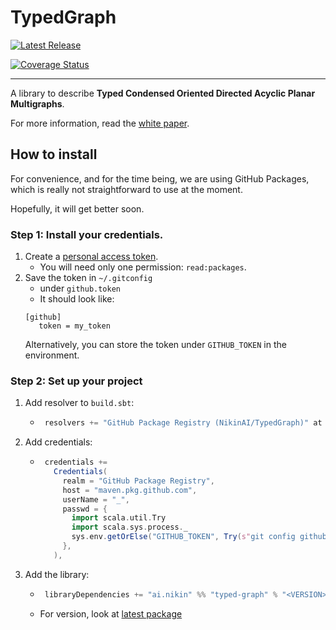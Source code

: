 # TypedGraph

[![Latest Release](https://badgen.net/github/release/NikinAI/TypedGraph)](https://github.com/NikinAI/TypedGraph/packages)

[![Coverage Status](https://coveralls.io/repos/github/NikinAI/TypedGraph/badge.svg?branch=main)](https://coveralls.io/github/NikinAI/TypedGraph?branch=main)

---

A library to describe **Typed Condensed Oriented Directed Acyclic Planar Multigraphs**.

For more information, read the [white paper](https://github.com/NikinAI/TypedGraph/tree/main/docs).

## How to install

For convenience, and for the time being, we are using GitHub Packages, which is really not straightforward to use at the moment. 

Hopefully, it will get better soon.

### Step 1: Install your credentials.

1. Create a [personal access token](https://github.com/settings/tokens/new). 
    * You will need only one permission: `read:packages`.
2. Save the token in `~/.gitconfig`
    * under `github.token`
    * It should look like:
    ```
    [github]
       token = my_token
    ```
   Alternatively, you can store the token under `GITHUB_TOKEN` in the environment.

### Step 2: Set up your project

1. Add resolver to `build.sbt`:
   * ```sbt
      resolvers += "GitHub Package Registry (NikinAI/TypedGraph)" at "https://maven.pkg.github.com/NikinAI/TypedGraph"
     ```
2. Add credentials:
   * ```sbt
      credentials +=
        Credentials(
          realm = "GitHub Package Registry",
          host = "maven.pkg.github.com",
          userName = "_",
          passwd = {
            import scala.util.Try
            import scala.sys.process._
            sys.env.getOrElse("GITHUB_TOKEN", Try(s"git config github.token".!!).map(_.trim).get)
          },
        ),
     ```
3. Add the library:
   * ```sbt
      libraryDependencies += "ai.nikin" %% "typed-graph" % "<VERSION>",
     ``` 
   * For version, look at [latest package](https://github.com/NikinAI/TypedGraph/packages/)

